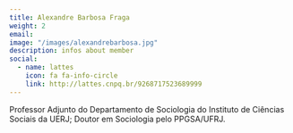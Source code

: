 ```yaml
---
title: Alexandre Barbosa Fraga
weight: 2
email:
image: "/images/alexandrebarbosa.jpg"
description: infos about member
social:
  - name: lattes
    icon: fa fa-info-circle
    link: http://lattes.cnpq.br/9268717523689999
---
```


Professor Adjunto do Departamento de Sociologia do Instituto de Ciências Sociais da UERJ; Doutor em Sociologia pelo PPGSA/UFRJ.
